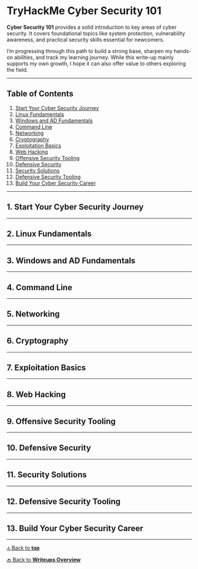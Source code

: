 # TryHackMe Cyber Security 101

**Cyber Security 101** provides a solid introduction to key areas of cyber security. It covers foundational topics like system protection, vulnerability awareness, and practical security skills essential for newcomers.

I’m progressing through this path to build a strong base, sharpen my hands-on abilities, and track my learning journey. While this write-up mainly supports my own growth, I hope it can also offer value to others exploring the field.

---

## Table of Contents

1. [Start Your Cyber Security Journey](#1-start-your-cyber-security-journey)
2. [Linux Fundamentals](#2-linux-fundamentals)
3. [Windows and AD Fundamentals](#3-windows-and-ad-fundamentals)
4. [Command Line](#4-command-line)
5. [Networking](#5-networking)
6. [Cryptography](#6-cryptography)
7. [Exploitation Basics](#7-exploitation-basics)
8. [Web Hacking](#8-web-hacking)
9. [Offensive Security Tooling](#9-offensive-security-tooling)
10. [Defensive Security](#10-defensive-security)
11. [Security Solutions](#11-security-solutions)
12. [Defensive Security Tooling](#12-defensive-security-tooling)
13. [Build Your Cyber Security Career](#13-build-your-cyber-security-career)

---

## 1. Start Your Cyber Security Journey

---

## 2. Linux Fundamentals

---

## 3. Windows and AD Fundamentals

---

## 4. Command Line

---

## 5. Networking

---

## 6. Cryptography

---

## 7. Exploitation Basics

---

## 8. Web Hacking

---

## 9. Offensive Security Tooling

---

## 10. Defensive Security

---

## 11. Security Solutions

---

## 12. Defensive Security Tooling

---

## 13. Build Your Cyber Security Career

---

[🔝 Back to **top**](#tryhackme-cyber-security-101)

[🔙 Back to **Writeups Overview**](README.md)
